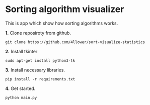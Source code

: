 # Sorting algorithm visualizer

This is app which show how sorting algorithms works.

**1.** Clone reposiroty from github.
~~~
git clone https://github.com/4llower/sort-visualize-statistics
~~~

**2.** Install tkinter
~~~
sudo apt-get install python3-tk
~~~

**3.** Install necessary libraries.
~~~
pip install -r requirements.txt
~~~

**4.** Get started.
~~~
python main.py
~~~

